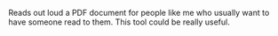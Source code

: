 Reads out loud a PDF document for people like me who usually want to have someone read to them. This tool could be really useful. 
